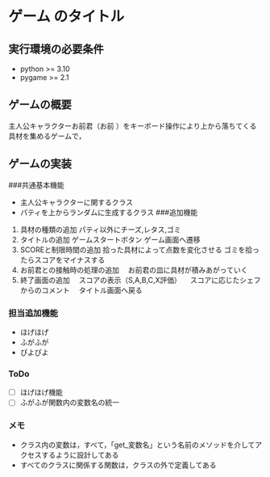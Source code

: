 # ゲーム のタイトル
## 実行環境の必要条件
* python >= 3.10
* pygame >= 2.1

## ゲームの概要
主人公キャラクターお前君（お前 ）をキーボード操作により上から落ちてくる具材を集めるゲームで，

## ゲームの実装
###共通基本機能
* 主人公キャラクターに関するクラス
* パティを上からランダムに生成するクラス
###追加機能
1. 具材の種類の追加
 パティ以外にチーズ,レタス,ゴミ
2. タイトルの追加
 ゲームスタートボタン
 ゲーム画面へ遷移
3. SCOREと制限時間の追加
  拾った具材によって点数を変化させる
  ゴミを拾ったらスコアをマイナスする
4. お前君との接触時の処理の追加
　お前君の皿に具材が積みあがっていく
5. 終了画面の追加
　スコアの表示（S,A,B,C,X評価）
　スコアに応じたシェフからのコメント
　タイトル画面へ戻る
### 担当追加機能
* ほげほげ
* ふがふが
* ぴよぴよ
### ToDo
- [ ] ほげほげ機能
- [ ] ふがふが関数内の変数名の統一
### メモ
* クラス内の変数は，すべて，「get_変数名」という名前のメソッドを介してアクセスするように設計してある
* すべてのクラスに関係する関数は，クラスの外で定義してある
